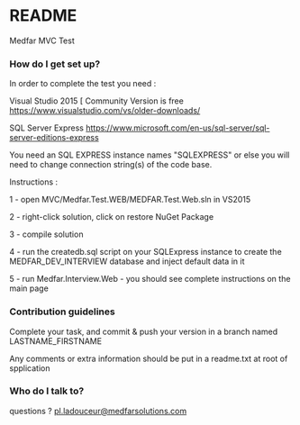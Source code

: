 # README #

Medfar MVC Test


### How do I get set up? ###

In order to complete the test you need : 

 Visual Studio 2015  [ Community Version is free
	https://www.visualstudio.com/vs/older-downloads/	
	
 SQL Server Express 
    https://www.microsoft.com/en-us/sql-server/sql-server-editions-express
 
 You need an SQL EXPRESS instance names "SQLEXPRESS" or else you will need to change connection string(s) of the code base.

 Instructions : 
 
  1 - open MVC/Medfar.Test.WEB/MEDFAR.Test.Web.sln in VS2015
  
  2 - right-click solution, click on restore NuGet Package
  
  3 - compile solution
  
  4 - run the createdb.sql script on your SQLExpress instance to create the MEDFAR_DEV_INTERVIEW database and inject default data in it
  
  5 - run Medfar.Interview.Web - you should see complete instructions on the main page
  
    


### Contribution guidelines ###

Complete your task, and commit & push your version in a branch named LASTNAME_FIRSTNAME

Any comments or extra information should be put in a readme.txt at root of spplication

### Who do I talk to? ###

questions ? pl.ladouceur@medfarsolutions.com